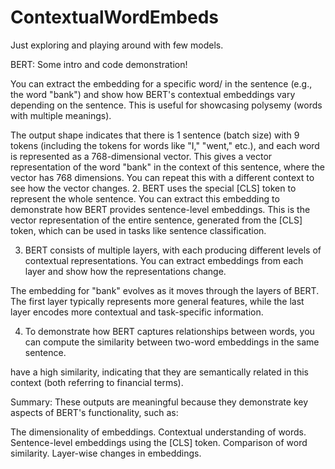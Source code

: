 # ContextualWordEmbeds
Just exploring and playing around with few models.

BERT: Some intro and code demonstration!

You can extract the embedding for a specific word/ in the sentence (e.g., the word "bank") and show how BERT's contextual embeddings vary depending on the sentence. This is useful for showcasing polysemy (words with multiple meanings).

The output shape indicates that there is 1 sentence (batch size) with 9 tokens (including the tokens for words like "I," "went," etc.), and each word is represented as a 768-dimensional vector.
This gives a vector representation of the word "bank" in the context of this sentence, where the vector has 768 dimensions. You can repeat this with a different context to see how the vector changes.
2. BERT uses the special [CLS] token to represent the whole sentence. You can extract this embedding to demonstrate how BERT provides sentence-level embeddings.
This is the vector representation of the entire sentence, generated from the [CLS] token, which can be used in tasks like sentence classification.


3. BERT consists of multiple layers, with each producing different levels of contextual representations. You can extract embeddings from each layer and show how the representations change.

The embedding for "bank" evolves as it moves through the layers of BERT. The first layer typically represents more general features, while the last layer encodes more contextual and task-specific information.

4. To demonstrate how BERT captures relationships between words, you can compute the similarity between two-word embeddings in the same sentence.
 
have a high similarity, indicating that they are semantically related in this context (both referring to financial terms).

Summary:
These outputs are meaningful because they demonstrate key aspects of BERT's functionality, such as:

The dimensionality of embeddings.
Contextual understanding of words.
Sentence-level embeddings using the [CLS] token.
Comparison of word similarity.
Layer-wise changes in embeddings.
